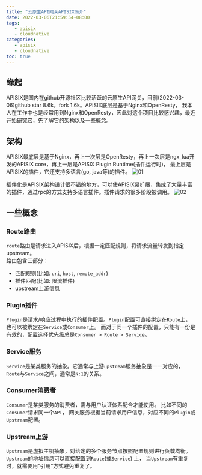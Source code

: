 ```yaml
---
title: "云原生API网关APISIX简介"
date: 2022-03-06T21:59:54+08:00
tags:
   - apisix 
   - cloudnative
categories:
   - apisix 
   - cloudnative 
toc: true
---
```


## 缘起
APISIX是国内在github开源社区比较活跃的云原生API网关，目前(2022-03-06)github star 8.6k，fork 1.6k。APISIX底层是基于Nginx和OpenResty，
我本人在工作中也是经常用到Nginx和OpenResty，因此对这个项目比较感兴趣，最近开始研究它，先了解它的架构以及一些概念。

## 架构

APISIX最底层是基于Nginx，再上一次层是OpenResty，再上一次层是ngx_lua开发的APISIX core，再上一层是APISIX Plugin Runtime(插件运行时)，
最上层是APISIX的插件，它还支持多语言(go, java等)的插件。
![01](./flow-software-architecture.png)

插件化是APISIX架构设计很不错的地方，可以使APISIX易扩展，集成了大量丰富的插件，通过rpc的方式支持多语言插件。插件请求的很多阶段被调用。
![02](./flow-load-plugin.png)

## 一些概念

### Route路由
`route`路由是请求进入APISIX后，根据一定匹配规则，将请求流量转发到指定upstream。    
路由包含三部分：
- 匹配规则(比如: `uri`, `host`, `remote_addr`)
- 插件匹配(比如: 限流插件)
- upstream上游信息

### Plugin插件
`Plugin`是请求/响应过程中执行的插件配置。`Plugin`配置可直接绑定在`Route`上，也可以被绑定在`Service`或`Consumer`上。
而对于同一个插件的配置，只能有一份是有效的，配置选择优先级总是`Consumer > Route > Service`。

### Service服务
`Service`是某类服务的抽象。它通常与上游`upstream`服务抽象是一一对应的，`Route`与`Service`之间，通常是`N:1`的关系。

### Consumer消费者
`Consumer`是某类服务的消费者，需与用户认证体系配合才能使用。 比如不同的`Consumer`请求同一个`API`，
网关服务根据当前请求用户信息，对应不同的`Plugin`或`Upstream`配置。

### Upstream上游
`Upstream`是虚拟主机抽象，对给定的多个服务节点按照配置规则进行负载均衡。`Upstream`的地址信息可以直接配置到`Route`(或`Service`) 上，
当`Upstream`有重复时，就需要用“引用”方式避免重复了。
